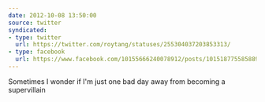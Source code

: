 ```yaml
---
date: 2012-10-08 13:50:00
source: twitter
syndicated:
- type: twitter
  url: https://twitter.com/roytang/statuses/255304037203853313/
- type: facebook
  url: https://www.facebook.com/10155666240078912/posts/10151877558588912
---
```


Sometimes I wonder if I'm just one bad day away from becoming a supervillain